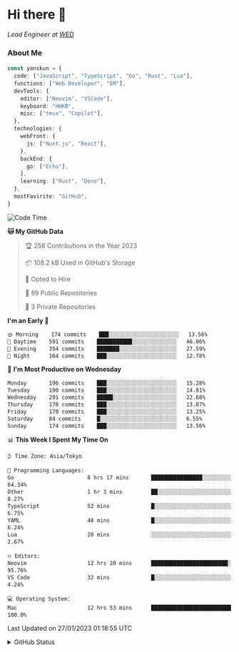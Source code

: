 # Hi there&nbsp;:wave:

_Lead Engineer at [WED](https://github.com/wedinc)_

### About Me

```ts
const yanskun = {
  code: ["JavaScript", "TypeScript", "Go", "Rust", "Lua"],
  functions: ["Web Developer", "EM"],
  devTools: {
    editor: ["Neovim", "VSCode"],
    keyboard: "HHKB",
    misc: ["tmux", "Copilot"],
  },
  technologies: {
    webFront: {
      js: ["Nuxt.js", "React"],
    },
    backEnd: {
      go: ["Echo"],
    },
    learning: ["Rust", "Deno"],
  },
  mostFavirite: "GitHub",
}
```

<!--START_SECTION:waka-->
![Code Time](http://img.shields.io/badge/Code%20Time-132%20hrs%2028%20mins-blue)

**🐱 My GitHub Data** 

> 🏆 258 Contributions in the Year 2023
 > 
> 📦 108.2 kB Used in GitHub's Storage 
 > 
> 💼 Opted to Hire
 > 
> 📜 89 Public Repositories 
 > 
> 🔑 3 Private Repositories  
 > 
**I'm an Early 🐤** 

```text
🌞 Morning    174 commits    ███░░░░░░░░░░░░░░░░░░░░░░   13.56% 
🌆 Daytime    591 commits    ███████████░░░░░░░░░░░░░░   46.06% 
🌃 Evening    354 commits    ███████░░░░░░░░░░░░░░░░░░   27.59% 
🌙 Night      164 commits    ███░░░░░░░░░░░░░░░░░░░░░░   12.78%

```
📅 **I'm Most Productive on Wednesday** 

```text
Monday       196 commits    ███░░░░░░░░░░░░░░░░░░░░░░   15.28% 
Tuesday      190 commits    ███░░░░░░░░░░░░░░░░░░░░░░   14.81% 
Wednesday    291 commits    █████░░░░░░░░░░░░░░░░░░░░   22.68% 
Thursday     178 commits    ███░░░░░░░░░░░░░░░░░░░░░░   13.87% 
Friday       170 commits    ███░░░░░░░░░░░░░░░░░░░░░░   13.25% 
Saturday     84 commits     █░░░░░░░░░░░░░░░░░░░░░░░░   6.55% 
Sunday       174 commits    ███░░░░░░░░░░░░░░░░░░░░░░   13.56%

```


📊 **This Week I Spent My Time On** 

```text
⌚︎ Time Zone: Asia/Tokyo

💬 Programming Languages: 
Go                       8 hrs 17 mins       ████████████████░░░░░░░░░   64.34% 
Other                    1 hr 3 mins         ██░░░░░░░░░░░░░░░░░░░░░░░   8.27% 
TypeScript               52 mins             █░░░░░░░░░░░░░░░░░░░░░░░░   6.75% 
YAML                     48 mins             █░░░░░░░░░░░░░░░░░░░░░░░░   6.24% 
Lua                      20 mins             ░░░░░░░░░░░░░░░░░░░░░░░░░   2.67%

🔥 Editors: 
Neovim                   12 hrs 20 mins      ████████████████████████░   95.76% 
VS Code                  32 mins             █░░░░░░░░░░░░░░░░░░░░░░░░   4.24%

💻 Operating System: 
Mac                      12 hrs 53 mins      █████████████████████████   100.0%

```


 Last Updated on 27/01/2023 01:18:55 UTC
<!--END_SECTION:waka-->

<details>
<summary>GitHub Status</summary>
<picture>
  <source media="(prefers-color-scheme: dark)" srcset="https://raw.githubusercontent.com/yanskun/yanskun/master/profile-summary-card-output/nord_dark/0-profile-details.svg">
 <img src="https://raw.githubusercontent.com/yanskun/yanskun/master/profile-summary-card-output/default/0-profile-details.svg">
</picture>
<br>
<picture>
  <source media="(prefers-color-scheme: dark)" srcset="https://raw.githubusercontent.com/yanskun/yanskun/master/profile-summary-card-output/nord_dark/1-repos-per-language.svg">
 <img src="https://raw.githubusercontent.com/yanskun/yanskun/master/profile-summary-card-output/default/1-repos-per-language.svg">
</picture>
<picture>
  <source media="(prefers-color-scheme: dark)" srcset="https://raw.githubusercontent.com/yanskun/yanskun/master/profile-summary-card-output/nord_dark/2-most-commit-language.svg">
 <img src="https://raw.githubusercontent.com/yanskun/yanskun/master/profile-summary-card-output/default/2-most-commit-language.svg">
</picture>
<br>
<picture>
  <source media="(prefers-color-scheme: dark)" srcset="https://raw.githubusercontent.com/yanskun/yanskun/master/profile-summary-card-output/nord_dark/3-stats.svg">
 <img src="https://raw.githubusercontent.com/yanskun/yanskun/master/profile-summary-card-output/default/3-stats.svg">
</picture>
<picture>
  <source media="(prefers-color-scheme: dark)" srcset="https://raw.githubusercontent.com/yanskun/yanskun/master/profile-summary-card-output/nord_dark/4-productive-time.svg">
 <img src="https://raw.githubusercontent.com/yanskun/yanskun/master/profile-summary-card-output/default/4-productive-time.svg">
</picture>
</details>
